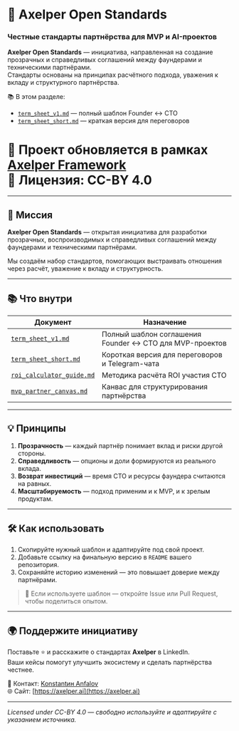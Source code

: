 # 🤝 Axelper Open Standards  
### Честные стандарты партнёрства для MVP и AI-проектов  

**Axelper Open Standards** — инициатива, направленная на создание прозрачных и справедливых соглашений между фаундерами и техническими партнёрами.  
Стандарты основаны на принципах расчётного подхода, уважения к вкладу и структурного партнёрства.

📚 В этом разделе:
- [`term_sheet_v1.md`](docs/partners/term_sheet_v1.md) — полный шаблон Founder ↔ CTO  
- [`term_sheet_short.md`](docs/partners/term_sheet_short.md) — краткая версия для переговоров

🔗 Проект обновляется в рамках [Axelper Framework](https://axelper.ai)  
📄 Лицензия: CC-BY 4.0
=======
---

## 🧭 Миссия  
**Axelper Open Standards** — открытая инициатива для разработки прозрачных, воспроизводимых и справедливых соглашений между фаундерами и техническими партнёрами.  

Мы создаём набор стандартов, помогающих выстраивать отношения через расчёт, уважение к вкладу и структурность.  

---

## 📚 Что внутри  

| Документ | Назначение |
|-----------|-------------|
| [`term_sheet_v1.md`](docs/partners/term_sheet_v1.md) | Полный шаблон соглашения Founder ↔ CTO для MVP-проектов |
| [`term_sheet_short.md`](docs/partners/term_sheet_short.md) | Короткая версия для переговоров и Telegram-чата |
| [`roi_calculator_guide.md`](drafts/roi_calculator_guide.md) | Методика расчёта ROI участия CTO |
| [`mvp_partner_canvas.md`](drafts/mvp_partner_canvas.md) | Канвас для структурирования партнёрства |

---

## 💡 Принципы  

1. **Прозрачность** — каждый партнёр понимает вклад и риски другой стороны.  
2. **Справедливость** — опционы и доли формируются из реального вклада.  
3. **Возврат инвестиций** — время CTO и ресурсы фаундера считаются на равных.  
4. **Масштабируемость** — подход применим и к MVP, и к зрелым продуктам.  

---

## 🛠 Как использовать  

1. Скопируйте нужный шаблон и адаптируйте под свой проект.  
2. Добавьте ссылку на финальную версию в `README` вашего репозитория.  
3. Сохраняйте историю изменений — это повышает доверие между партнёрами.  

> 💬 Если используете шаблон — откройте Issue или Pull Request, чтобы поделиться опытом.  

---

## 🌍 Поддержите инициативу  

Поставьте ⭐ и расскажите о стандартах **Axelper** в LinkedIn.  
Ваши кейсы помогут улучшить экосистему и сделать партнёрства честнее.  

📩 Контакт: [Konstantин Anfalov](https://linkedin.com/in/anfalov)  
🌐 Сайт: [https://axelper.ai](https://axelper.ai)

---

_Licensed under CC-BY 4.0 — свободно используйте и адаптируйте с указанием источника._